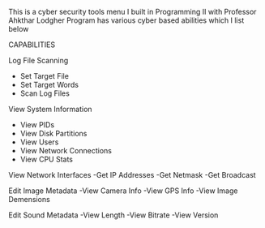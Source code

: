 This is a cyber security tools menu I built in Programming II with Professor Ahkthar Lodgher
Program has various cyber based abilities which I list below

CAPABILITIES

Log File Scanning
  - Set Target File
  - Set Target Words
  - Scan Log Files

View System Information
  - View PIDs
  - View Disk Partitions
  - View Users
  - View Network Connections
  - View CPU Stats

View Network Interfaces
  -Get IP Addresses
  -Get Netmask
  -Get Broadcast

Edit Image Metadata
  -View Camera Info
  -View GPS Info
  -View Image Demensions

Edit Sound Metadata
  -View Length
  -View Bitrate
  -View Version

